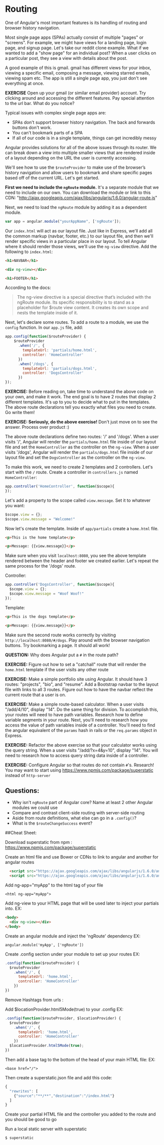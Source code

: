 # Routing

One of Angular's most important features is its handling of routing and browser history navigation.

Most single page apps (SPAs) actually consist of multiple "pages" or "screens". For example, we might have views for a landing page, login page, and signup page. Let's take our reddit clone example.  What if we wanted to add a "show page" for an individual post?  When a user clicks on a particular post, they see a view with details about the post.

A good example of this is gmail. gmail has different views for your inbox, viewing a specific email, composing a message, viewing starred emails, viewing spam etc.  The app is still a single page app, you just don't see everything at once.

**EXERCISE**  Open up your gmail (or similar email provider) account. Try clicking around and accessing the different features.  Pay special attention to the url bar.  What do you notice?

Typical issues with complex single page apps are:

* SPAs don't support browser history navigation.  The back and forwards buttons don't work.
* You can't bookmark parts of a SPA
* If all of our code is in a single template, things can get incredibly messy

Angular provides solutions for all of the above issues through its router.  We can break down a view into multiple smaller views that are rendered inside of a layout depending on the URL the user is currently accessing.

We'll see how to use the `$routeProvider` to make use of the browser’s history navigation and allow users to bookmark and share specific pages based off of the current URL.  Let's get started.

**First we need to include the `ngRoute` module.** It's a separate module that we need to include on our own. You can download the module or link to this CDN: "http://ajax.googleapis.com/ajax/libs/angularjs/1.6.0/angular-route.js"

Next, we need to load the `ngRoute` module by adding it as a dependent module.

```js
var app = angular.module("yourAppName", ['ngRoute']);
```

Our `index.html` will act as our layout file.  Just like in Express, we'll add all the common markup (navbar, footer, etc.) to our layout file, and then we'll render specific views in a particular place in our layout.  To tell Angular where it should render those views, we'll use the `ng-view` directive.  Add the following to `index.html`:


```html
<h1>NAVBAR</h1>

<div ng-view></div>

<h1>FOOTER</h1>
 ```

 According to the docs:

 > The ng-view directive is a special directive that’s included with the ngRoute module. Its specific responsibility is to stand as a placeholder for $route view content. It creates its own scope and nests the template inside of it.

Next, let's declare some routes. To add a route to a module, we use the `config` function.  In our `app.js` file, add:

```js
app.config(function($routeProvider) {
    $routeProvider
      .when('/', {
        templateUrl: 'partials/home.html',
        controller: 'HomeController'
      })
      .when('/dogs', {
      	templateUrl: 'partials/dogs.html',
      	controller: 'DogsController'
      })
});
```

**EXERCISE:** Before reading on, take time to understand the above code on your own, and make it work. The end goal is to have 2 routes that display 2 different templates.  It's up to you to decide what to put in the templates. The above route declarations tell you exactly what files you need to create. Go write them!

**EXERCISE: Seriously, do the above exercise!**  Don't just move on to see the answer.  Process over product :)

The above route declarations define two routes: '/' and '/dogs'.  When a user visits '/', Angular will render the `partials/home.html` file inside of our layout file and set the `HomeController` as the controller on the `ng-view`. When a user visits '/dogs', Angular will render the `partials/dogs.html` file inside of our layout file and set the `DogsController` as the controller on the `ng-view`.

To make this work, we need to create 2 templates and 2 controllers.  Let's start with the `/` route.  Create a controller in `controllers.js` named `HomeController`:

```js
app.controller('HomeController', function($scope){
});
```

Let's add a property to the scope called `view.message`.  Set it to whatever you want:

```js
$scope.view = {};
$scope.view.message = "Welcome!"
```

Now let's create the template.  Inside of `app/partials` create a `home.html` file.

```html
<p>This is the home template</p>

<p>Message: {{view.message}}</p>
```

Make sure when you visit `localhost:8080`, you see the above template rendered between the header and footer we created earlier.  Let's repeat the same process for the '/dogs' route.  

Controller:

```js
app.controller('DogsController', function($scope){
  $scope.view = {};
  $scope.view.message = "Woof Woof!"
});
```

Template:

```html
<p>This is the dogs template</p>

<p>Message: {{view.message}}</p>
```

Make sure the second route works correctly by visiting `http://localhost:8080/#/dogs`. Play around with the browser navigation buttons.  Try bookmarking a page.  It should all work!

**QUESTION:** Why does Angular put a `#` in the route path?

**EXERCISE:** Figure out how to set a "catchall" route that will render the `home.html` template if the user visits any other route

**EXERCISE:** Make a simple portfolio site using Angular.  It should have 3 routes: "projects", "bio", and "resume".  Add a Bootstrap navbar to the layout file with links to all 3 routes. Figure out how to have the navbar reflect the current route that a user is on.

**EXERCISE:** Make a simple route-based calculator.  When a user visits "/add/4/10", display "14".  Do the same thing for division.  To accomplish this, your routes will need to have path variables.  Research how to define variable segments in your route.  Next, you'll need to research how you access the value of path variables inside of a controller.  You'll need to find the angular equivalent of the `params` hash in rails or the `req.params` object in Express.

**EXERCISE:** Refactor the above exercise so that your calculator works using the query string.  When a user visits "/add/?x=4&y=10", display "14".  You will need to research how to access query string data inside of a controller.

**EXERCISE:** Configure Angular so that routes do not contain `#`'s. Research!  You may want to start using https://www.npmjs.com/package/superstatic instead of `http-server`

## Questions:

* Why isn't `ngRoute` part of Angular core?  Name at least 2 other Angular modules we could use
* Compare and contrast client-side routing with server-side routing
* Aside from route definitions, what else can go in a `.config()`?
* What is the `$routeChangeSuccess` event?





##Cheat Sheet:

 Download superstatic from npm : https://www.npmjs.com/package/superstatic

Create an html file and use Bower or CDNs to link to angular and another for angular routes
```html
  <script src="https://ajax.googleapis.com/ajax/libs/angularjs/1.6.0/angular.js"></script>
  <script src="https://ajax.googleapis.com/ajax/libs/angularjs/1.6.0/angular-route.js"></script>
```
Add ng-app="myApp" to the html tag of your file
```
<html ng-app="myApp">
```
Add ng-view to your HTML page that will be used later to inject your partials into.
EX:
```html
<body>
  <div ng-view></div>
</body>
```
Create an angular module and inject the 'ngRoute' dependency
EX:
```
angular.module('myApp', ['ngRoute'])
```
Create .config section under your module to set up your routes
EX:
```js
.config(function($routeProvider) {
  $routeProvider
    .when('/', {
      templateUrl: 'home.html',
      controller: 'HomeController'
    })
})
```

Remove Hashtags from urls :

Add $locationProvider.html5Mode(true) to your .config
EX:
```js
.config(function($routeProvider, $locationProvider) {
  $routeProvider
    .when('/', {
      templateUrl: 'home.html',
      controller: 'HomeController'
    })
  $locationProvider.html5Mode(true);
})
```

Then add a base tag to the bottom of the head of your main HTML file:
EX:
```
<base href="/">
```
Then create a superstatic.json file and add this code:
```js
{
  "rewrites": [
    {"source":"**/**","destination":"/index.html"}
  ]
}
```

Create your partial HTML file and the controller you added to the route and you should be good to go

Run a local static server with superstatic
```
$ superstatic
```
